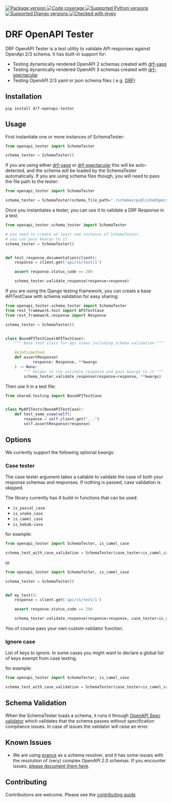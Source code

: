 <a href="https://pypi.org/project/drf-openapi-tester/">
    <img src="https://img.shields.io/pypi/v/drf-openapi-tester.svg" alt="Package version">
</a>
<a href="https://codecov.io/gh/snok/drf-openapi-tester">
    <img src="https://codecov.io/gh/snok/drf-openapi-tester/branch/master/graph/badge.svg" alt="Code coverage">
</a>
<a href="https://pypi.org/project/drf-openapi-tester/">
    <img src="https://img.shields.io/badge/python-3.6%2B-blue" alt="Supported Python versions">
</a>
<a href="https://pypi.python.org/pypi/drf-openapi-tester">
    <img src="https://img.shields.io/badge/django%20versions-2.2%2B-blue" alt="Supported Django versions">
</a>
<a href="http://mypy-lang.org/">
    <img src="http://www.mypy-lang.org/static/mypy_badge.svg" alt="Checked with mypy">
</a>

# DRF OpenAPI Tester

DRF OpenAPI Tester is a test utility to validate API responses against OpenApi 2/3 schema. It has built-in support for:

- Testing dynamically rendered OpenAPI 2 schemas created with [drf-yasg](https://github.com/axnsan12/drf-yasg)
- Testing dynamically rendered OpenAPI 3 schemas created
  with [drf-spectacular](https://github.com/tfranzel/drf-spectacular)
- Testing OpenAPI 2/3 yaml or json schema files (
  e.g. [DRF](https://www.django-rest-framework.org/topics/documenting-your-api/#generating-documentation-from-openapi-schemas))

## Installation

```shell script
pip install drf-openapi-tester
```

## Usage

First instantiate one or more instances of SchemaTester:

```python
from openapi_tester import SchemaTester

schema_tester = SchemaTester()


```

If you are using either [drf-yasg](https://github.com/axnsan12/drf-yasg)
or [drf-spectacular](https://github.com/tfranzel/drf-spectacular) this will be auto-detected, and the schema will be
loaded by the SchemaTester automatically. If you are using schema files though, you will need to pass the file path to
the tester:

```python
from openapi_tester import SchemaTester

schema_tester = SchemaTester(schema_file_path="./schemas/publishedSpecs.yaml")  # should be an instance of `str


```

Once you instantiates a tester, you can use it to validate a DRF Response in a test:

```python
from openapi_tester.schema_tester import SchemaTester

# you need to create at least one instance of SchemaTester.
# you can pass kwargs to it
schema_tester = SchemaTester()


def test_response_documentation(client):
    response = client.get('api/v1/test/1')

    assert response.status_code == 200

    schema_tester.validate_response(response=response)
```

If you are using the Django testing framework, you can create a base APITestCase with schema validation for easy
sharing:

```python
from openapi_tester.schema_tester import SchemaTester
from rest_framework.test import APITestCase
from rest_framework.response import Response

schema_tester = SchemaTester()


class BaseAPITestCase(APITestCase):
    """ Base test class for api views including schema validation """

    @staticmethod
    def assertResponse(
            response: Response, **kwargs
    ) -> None:
        """ helper to run validate_response and pass kwargs to it """
        schema_tester.validate_response(response=response, **kwargs)
```

Then use it in a test file:

```python
from shared.testing import BaseAPITestCase


class MyAPITests(BaseAPITestCase):
    def test_some_view(self):
        response = self.client.get("...")
        self.assertResponse(response)
```

## Options

We currently support the following optional kwargs:

### Case tester

The case tester argument takes a callable to validate the case of both your response schemas and responses. If nothing
is passed, case validation is skipped.

The library currently has 4 build-in functions that can be used:

- `is_pascal_case`
- `is_snake_case`
- `is_camel_case`
- `is_kebab-case`

for example:

```python
from openapi_tester import SchemaTester, is_camel_case

schema_test_with_case_validation = SchemaTester(case_tester=is_camel_case)

```

or

```python
from openapi_tester import SchemaTester, is_camel_case

schema_tester = SchemaTester()


def my_test():
    response = client.get('api/v1/test/1')

    assert response.status_code == 200

    schema_tester.validate_response(response=response, case_tester=is_camel_case)
```

You of course pass your own custom validator function.

### Ignore case

List of keys to ignore. In some cases you might want to declare a global list of keys exempt from case testing.

for example:

```python
from openapi_tester import SchemaTester, is_camel_case

schema_test_with_case_validation = SchemaTester(case_tester=is_camel_case, ignore_case=["IP"])

```

## Schema Validation

When the SchemaTester loads a schema, it runs it through
[OpenAPI Spec validator](https://github.com/p1c2u/openapi-spec-validator) which validates that the schema passes without
specification compliance issues. In case of issues the validator will raise an error.

## Known Issues

* We are using [prance](https://github.com/jfinkhaeuser/prance) as a schema resolver, and it has some issues with the
  resolution of (very) complex OpenAPI 2.0 schemas. If you encounter
  issues, [please document them here](https://github.com/snok/drf-openapi-tester/issues/205).

## Contributing

Contributions are welcome. Please see the [contributing guide](CONTRIBUTING.md)
